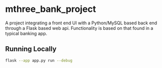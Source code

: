 # mthree_bank_project
A project integrating a front end UI with a Python/MySQL based back end through a Flask based web api. Functionality is based on that found in a typical banking app. 

## Running Locally

```sh
flask --app app.py run --debug
```